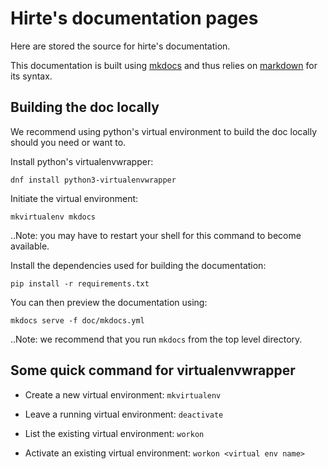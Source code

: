 Hirte's documentation pages
===========================

Here are stored the source for hirte's documentation.

This documentation is built using [mkdocs](https://www.mkdocs.org/) and thus
relies on [markdown](https://daringfireball.net/projects/markdown/) for its
syntax.

Building the doc locally
------------------------

We recommend using python's virtual environment to build the doc locally should
you need or want to.

Install python's virtualenvwrapper:

``
dnf install python3-virtualenvwrapper
``

Initiate the virtual environment:

``
mkvirtualenv mkdocs
``

..Note: you may have to restart your shell for this command to become available.

Install the dependencies used for building the documentation:

``
pip install -r requirements.txt
``

You can then preview the documentation using:

``
mkdocs serve -f doc/mkdocs.yml
``

..Note: we recommend that you run `mkdocs` from the top level directory.

Some quick command for virtualenvwrapper
----------------------------------------

* Create a new virtual environment: `mkvirtualenv`

* Leave a running virtual environment: `deactivate`

* List the existing virtual environment: `workon`

* Activate an existing virtual environment: `workon <virtual env name>`
